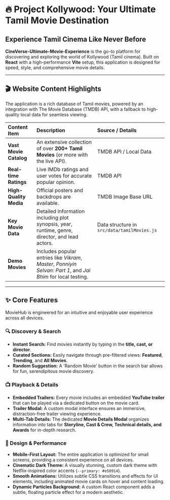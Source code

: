 # 🔥 Project Kollywood: Your Ultimate Tamil Movie Destination

## Experience Tamil Cinema Like Never Before

**CineVerse-Ultimate-Movie-Experience** is the go-to platform for discovering and exploring the world of Kollywood (Tamil cinema). Built on **React** with a high-performance **Vite** setup, this application is designed for speed, style, and comprehensive movie details.

---

## 🎬 Website Content Highlights

The application is a rich database of Tamil movies, powered by an integration with The Movie Database (TMDB) API, with a fallback to high-quality local data for seamless viewing.

| Content Item | Description | Source / Details |
| :--- | :--- | :--- |
| **Vast Movie Catalog** | An extensive collection of over **200+ Tamil Movies** (or more with the live API). | TMDB API / Local Data |
| **Real-time Ratings** | Live IMDb ratings and user votes for accurate popular opinion. | TMDB API |
| **High-Quality Media** | Official posters and backdrops are available. | TMDB Image Base URL |
| **Key Movie Data** | Detailed information including plot synopsis, year, runtime, genre, director, and lead actors. | Data structure in `src/data/tamilMovies.js` |
| **Demo Movies** | Includes popular entries like *Vikram*, *Master*, *Ponniyin Selvan: Part 1*, and *Jai Bhim* for local testing. |
---

## ✨ Core Features

MovieHub is engineered for an intuitive and enjoyable user experience across all devices.

### 🔍 Discovery & Search

* **Instant Search:** Find movies instantly by typing in the **title, cast, or director**.
* **Curated Sections:** Easily navigate through pre-filtered views: **Featured**, **Trending**, and **All Movies**.
* **Random Suggestion:** A 'Random Movie' button in the search bar allows for fun, serendipitous movie discovery.

### 📺 Playback & Details

* **Embedded Trailers:** Every movie includes an embedded **YouTube trailer** that can be played via a dedicated button on the movie card.
* **Trailer Modal:** A custom modal interface ensures an immersive, distraction-free trailer viewing experience.
* **Multi-Tab Details:** The dedicated **Movie Details Modal** organizes information into tabs for **Storyline, Cast & Crew, Technical details, and Awards** for in-depth research.

### 📱 Design & Performance

* **Mobile-First Layout:** The entire application is optimized for small screens, providing a consistent experience on all devices.
* **Cinematic Dark Theme:** A visually stunning, custom dark theme with Netflix-inspired color accents (`--primary: #e50914`).
* **Smooth Animations:** Utilizes subtle CSS transitions and effects for UI elements, including animated movie cards on hover and content loading.
* **Dynamic Particles Background:** A custom React component adds a subtle, floating particle effect for a modern aesthetic.
